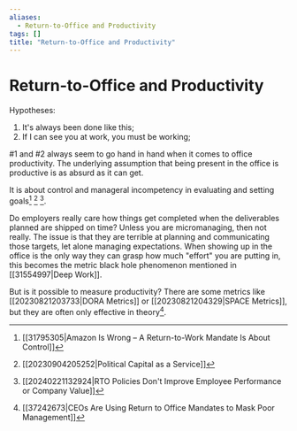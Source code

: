 ```yaml
---
aliases:
  - Return-to-Office and Productivity
tags: []
title: "Return-to-Office and Productivity"
---
```


# Return-to-Office and Productivity

Hypotheses:
1. It's always been done like this;
2. If I can see you at work, you must be working;

#1 and #2 always seem to go hand in hand when it comes to office productivity. The underlying assumption that being present in the office is productive is as absurd as it can get.

It is about control and manageral incompetency in evaluating and setting goals[^1] [^2] [^3].

Do employers really care how things get completed when the deliverables planned are shipped on time? Unless you are micromanaging, then not really. The issue is that they are terrible at planning and communicating those targets, let alone managing expectations. When showing up in the office is the only way they can grasp how much "effort" you are putting in, this becomes the metric black hole phenomenon mentioned in [[31554997|Deep Work]].

But is it possible to measure productivity? There are some metrics like [[20230821203733|DORA Metrics]] or [[20230821204329|SPACE Metrics]], but they are often only effective in theory[^4].

[^1]: [[31795305|Amazon Is Wrong – A Return-to-Work Mandate Is About Control]]
[^2]: [[20230904205252|Political Capital as a Service]]
[^3]: [[20240221132924|RTO Policies Don't Improve Employee Performance or Company Value]]
[^4]: [[37242673|CEOs Are Using Return to Office Mandates to Mask Poor Management]]